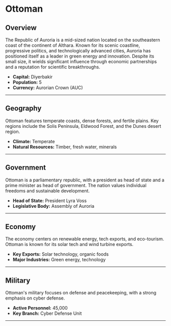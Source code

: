 # Ottoman

## Overview
The Republic of Auroria is a mid-sized nation located on the southeastern coast of the continent of Althara. Known for its scenic coastline, progressive politics, and technologically advanced cities, Auroria has positioned itself as a leader in green energy and innovation. Despite its small size, it wields significant influence through economic partnerships and a reputation for scientific breakthroughs.

- **Capital:** Diyerbakir
- **Population:** 5
- **Currency:** Aurorian Crown (AUC)

---

## Geography
Ottoman features temperate coasts, dense forests, and fertile plains. Key regions include the Solis Peninsula, Eldwood Forest, and the Dunes desert region.

- **Climate:** Temperate
- **Natural Resources:** Timber, fresh water, minerals

---

## Government
Ottoman is a parliamentary republic, with a president as head of state and a prime minister as head of government. The nation values individual freedoms and sustainable development.

- **Head of State:** President Lyra Voss
- **Legislative Body:** Assembly of Auroria

---

## Economy
The economy centers on renewable energy, tech exports, and eco-tourism. Ottoman is known for its solar tech and wind turbine exports.

- **Key Exports:** Solar technology, organic foods
- **Major Industries:** Green energy, technology

---

## Military
Ottoman's military focuses on defense and peacekeeping, with a strong emphasis on cyber defense.

- **Active Personnel:** 45,000
- **Key Branch:** Cyber Defense Unit

---

